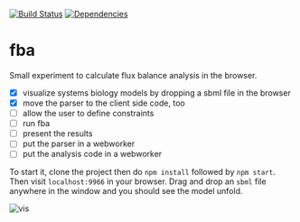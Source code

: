 [![Build Status](https://travis-ci.org/lordvlad/fba.svg?branch=master)](https://travis-ci.org/lordvlad/fba)
[![Dependencies](https://david-dm.org/lordvlad/fba.svg)](https://david-dm.org/lordvlad/fba)
# fba

Small experiment to calculate flux balance analysis in the browser.

- [x] visualize systems biology models by dropping a sbml file in the browser
- [x] move the parser to the client side code, too
- [ ] allow the user to define constraints
- [ ] run fba
- [ ] present the results
- [ ] put the parser in a webworker
- [ ] put the analysis code in a webworker

To start it, clone the project then do `npm install` followed by `npm start`. Then visit `localhost:9966` in your browser. Drag and drop an `sbml` file anywhere in the window and you should see the model unfold.

![vis](https://raw.githubusercontent.com/lordvlad/fba/master/tca_sbml_viz.gif)